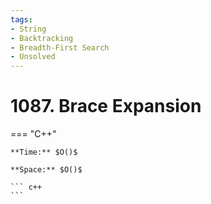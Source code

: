 ```yaml
---
tags:
- String
- Backtracking
- Breadth-First Search
- Unsolved
---
```



# 1087. Brace Expansion

=== "C++"

    **Time:** $O()$

    **Space:** $O()$

    ``` c++
    ```